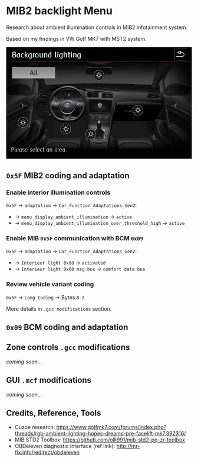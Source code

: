 # MIB2 backlight Menu
Research about ambient illumination controls in MIB2 infotainment system.

Based on my findings in VW Golf MK7 with MST2 system.

![VW Golf MK7 facelift Backlight menu with 5 zones](https://github.com/mrfixpl/mib2-backlight-menu/blob/main/pictures/VW-Golf-MK7-facelift_5-zones.png)

## `0x5F` MIB2 coding and adaptation
### Enable interior illumination controls
`0x5F` → `adaptation` → `Car_Function_Adaptations_Gen2`:
* → `menu_display_ambient_illumination` → `active`
* → `menu_display_ambient_illumination_over_threshold_high` → `active`

### Enable MIB `0x5F` communication with BCM `0x09`
`0x5F` → `adaptation` → `Car_Function_Adaptations_Gen2`:
* → `Interieur light 0x08` → `activated`
* → `Interieur light 0x08 msg bus` → `comfort data bus`

### Review vehicle variant coding
`0x5F` → `Long Coding` → Bytes `0-2`

More details in `.gcc modifications` section.

## `0x09` BCM coding and adaptation

## Zone controls `.gcc`  modifications
*coming soon...*

## GUI `.mcf` modifications
*coming soon...*

## Credits, Reference, Tools
* Cuzoe research: https://www.golfmk7.com/forums/index.php?threads/rgb-ambient-lighting-hopes-dreams-pre-facelift-mk7.392316/
* MIB STD2 Toolbox: https://github.com/olli991/mib-std2-pq-zr-toolbox
* OBDeleven diagnostic interface (ref link): http://mr-fix.info/redirect/obdeleven
